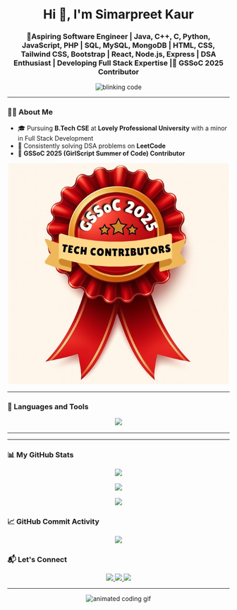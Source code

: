 <h1 align="center">Hi 👋, I'm Simarpreet Kaur</h1>
<h3 align="center">🚀Aspiring Software Engineer | Java, C++, C, Python, JavaScript, PHP | SQL, MySQL, MongoDB | HTML, CSS, Tailwind CSS, Bootstrap | React, Node.js, Express | DSA Enthusiast | Developing Full Stack Expertise |🌟 GSSoC 2025 Contributor</h3>

<p align="center">
  <img src="https://readme-typing-svg.herokuapp.com?font=Fira+Code&duration=2000&pause=500&color=FFB6C1&center=true&vCenter=true&width=600&lines=while(true)+%7B+learn();+improve();+%7D" alt="blinking code" />
</p>

---

### 🧑‍💻 About Me

- 🎓 Pursuing **B.Tech CSE** at **Lovely Professional University** with a minor in Full Stack Development  
- 🎯 Consistently solving DSA problems on **LeetCode**   
-  🌟 **GSSoC 2025 (GirlScript Summer of Code) Contributor**
  <p align="center">
<img src="https://raw.githubusercontent.com/Simarpreet2005/Simarpreet2005/refs/heads/main/Contributor's%20badge.jpg" />
</p>
  
---

### 🚀 Languages and Tools

<p align="center">
<img src="https://skillicons.dev/icons?i=java,cpp,c,python,js,php,html,css,tailwind,bootstrap,mysql,mongodb,nodejs,react,git,github,vscode,linux" />
</p>

---

---

### 📊 My GitHub Stats

<p align="center">
  <img src="https://github-readme-stats.vercel.app/api?username=Simarpreet2005&show_icons=true&theme=radical" />
</p>

<p align="center">
  <img src="https://github-readme-streak-stats.herokuapp.com/?user=Simarpreet2005&theme=radical" />
</p>

<p align="center">
  <img src="https://github-readme-stats.vercel.app/api/top-langs/?username=Simarpreet2005&layout=compact&theme=radical" />
</p>


### 📈 GitHub Commit Activity

<p align="center">
  <img src="https://github-readme-activity-graph.cyclic.app/graph?username=Simarpreet2005&theme=react-dark&area=true&hide_border=true" />
</p>


### 📬 Let's Connect

<p align="center">
  <a href="https://www.linkedin.com/in/simar0498" target="_blank">
    <img src="https://img.shields.io/badge/LinkedIn-blue?style=for-the-badge&logo=linkedin" />
  </a>
  <a href="mailto:simarsandhu0498@gmail.com">
    <img src="https://img.shields.io/badge/Gmail-red?style=for-the-badge&logo=gmail&logoColor=white" />
  </a>
  <a href="https://leetcode.com/u/Simarpreet2005/" target="_blank">
    <img src="https://img.shields.io/badge/LeetCode-orange?style=for-the-badge&logo=leetcode&logoColor=white" />
  </a>
</p>

---

<p align="center">
  <img src="https://i.gifer.com/origin/bc/bca56ffe4a6e2910237482982aa856fe_w200.webp" width="300" alt="animated coding gif" />
</p>
